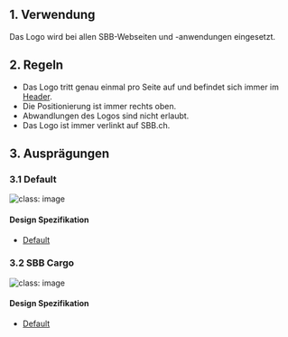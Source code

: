 ## 1. Verwendung
Das Logo wird bei allen SBB-Webseiten und -anwendungen eingesetzt.

## 2. Regeln
* Das Logo tritt genau einmal pro Seite auf und befindet sich immer im [Header](https://digital.sbb.ch/de/modules/header).
* Die Positionierung ist immer rechts oben.
* Abwandlungen des Logos sind nicht erlaubt.
* Das Logo ist immer verlinkt auf SBB.ch.

## 3. Ausprägungen
### 3.1 Default
![](https://raw.githubusercontent.com/sbb-design-systems/sbb-design-system/master/website/basics/brand/images/logo_default.png 'class: image')

#### Design Spezifikation
* [Default](https://sbb.invisionapp.com/d/main#/console/15744722/326997646/inspect)

### 3.2 SBB Cargo
![](https://raw.githubusercontent.com/sbb-design-systems/sbb-design-system/master/website/basics/brand/images/logo_cargo.png 'class: image')

#### Design Spezifikation
* [Default](https://sbb.invisionapp.com/d/main#/console/15744722/331829763/inspect)